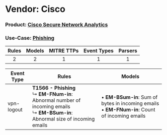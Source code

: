 Vendor: Cisco
=============
### Product: [Cisco Secure Network Analytics](../ds_cisco_cisco_secure_network_analytics.md)
### Use-Case: [Phishing](../../../../UseCases/uc_phishing.md)

| Rules | Models | MITRE TTPs | Event Types | Parsers |
|:-----:|:------:|:----------:|:-----------:|:-------:|
|   2   |   2    |     1      |      1      |    1    |

| Event Type | Rules                                                                                                                                         | Models                                                                                                  |
| ---------- | --------------------------------------------------------------------------------------------------------------------------------------------- | ------------------------------------------------------------------------------------------------------- |
| vpn-logout | <b>T1566 - Phishing</b><br> ↳ <b>EM-FNum-in</b>: Abnormal number of incoming emails<br> ↳ <b>EM-BSum-in</b>: Abnormal size of incoming emails |  • <b>EM-BSum-in</b>: Sum of bytes in incoming emails<br> • <b>EM-FNum-in</b>: Count of incoming emails |